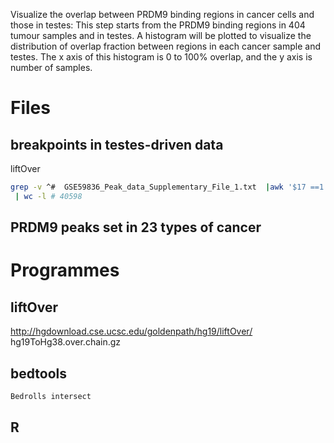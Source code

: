 Visualize the overlap between PRDM9 binding regions in cancer cells and those in testes: This step starts from the PRDM9 binding regions in 404 tumour samples and in testes. A histogram will be plotted to visualize the distribution of overlap fraction between regions in each cancer sample and testes. The x axis of this histogram is 0 to 100% overlap, and the y axis is number of samples. 
# Files
## breakpoints in testes-driven data
liftOver
```bash
grep -v ^#  GSE59836_Peak_data_Supplementary_File_1.txt  |awk '$17 ==1 {print}' >GSE59836_Peak_data_Supplementary_File_1.AA_AB_hotspots
 | wc -l # 40598
```
## PRDM9 peaks set in 23 types of cancer

# Programmes
## liftOver
http://hgdownload.cse.ucsc.edu/goldenpath/hg19/liftOver/
hg19ToHg38.over.chain.gz
## bedtools
```bash
Bedrolls intersect
```
## R
# 
<!--stackedit_data:
eyJoaXN0b3J5IjpbNjQ4MjQ4NDE4LDE0NzUxMzkzMTMsLTgwMD
U4MDIyMV19
-->
